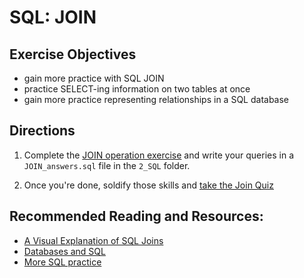 # SQL: JOIN

## Exercise Objectives

- gain more practice with SQL JOIN
- practice SELECT-ing information on two tables at once
- gain more practice representing relationships in a SQL database

## Directions

1. Complete the  [JOIN operation exercise](http://sqlzoo.net/wiki/The_JOIN_operation) and write your queries in a `JOIN_answers.sql` file in the `2_SQL` folder.

2. Once you're done, soldify those skills and [take the Join Quiz](http://sqlzoo.net/wiki/JOIN_Quiz)

## Recommended Reading and Resources:

- [A Visual Explanation of SQL Joins](https://blog.codinghorror.com/a-visual-explanation-of-sql-joins/)
- [Databases and SQL](http://www.theodinproject.com/courses/ruby-on-rails/lessons/databases-and-sql)
- [More SQL practice](http://sqlzoo.net/wiki/SQL_Tutorial)
